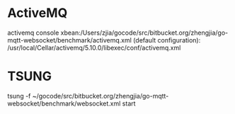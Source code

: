 # ActiveMQ
activemq console xbean:/Users/zjia/gocode/src/bitbucket.org/zhengjia/go-mqtt-websocket/benchmark/activemq.xml
(default configuration): /usr/local/Cellar/activemq/5.10.0/libexec/conf/activemq.xml

# TSUNG
tsung -f ~/gocode/src/bitbucket.org/zhengjia/go-mqtt-websocket/benchmark/websocket.xml start
